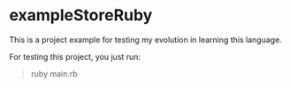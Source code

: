 # exampleStoreRuby

This is a project example for testing my evolution in learning this language.

For testing this project, you just run:

> ruby main.rb
